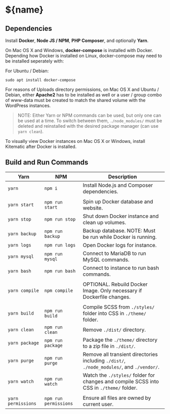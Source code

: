 # ${name}

## Dependencies

Install **Docker**, **Node JS / NPM**, **PHP Composer**, and optionally **Yarn**.

On Mac OS X and Windows, **docker-compose** is installed with Docker. Depending how Docker is installed on Linux, docker-compose may need to be installed seperately with:

For Ubuntu / Debian:

    sudo apt install docker-compose

For reasons of Uploads directory permissions, on Mac OS X and Ubuntu / Debian, either **Apache2** has to be installed as well or a user / group combo of www-data must be created to match the shared volume with the WordPress instances.

> NOTE: Either Yarn or NPM commands can be used, but only one can be used at a time. To switch between them, `./node_modules/` must be deleted and reinstalled with the desired package manager (can use `yarn clean`).

To visually view Docker instances on Mac OS X or Windows, install Kitematic after Docker is installed.

## Build and Run Commands

| Yarn | NPM | Description |
| ---- | --- | ----- |
| `yarn` | `npm i` | Install Node.js and Composer dependencies. |
| | | |
| `yarn start` | `npm run start` | Spin up Docker database and website. |
| `yarn stop` | `npm run stop` | Shut down Docker instance and clean up volumes. |
| `yarn backup` | `npm run backup` | Backup database. NOTE: Must be run while Docker is running. |
| `yarn logs` | `npm run logs` | Open Docker logs for instance. |
| `yarn mysql` | `npm run mysql` | Connect to MariaDB to run MySQL commands. |
| `yarn bash` | `npm run bash` | Connect to instance to run bash commands. |
| | | |
| `yarn compile` | `npm compile` | OPTIONAL. Rebuild Docker Image. Only necessary if Dockerfile changes. |
| | | |
| `yarn build` | `npm run build` | Compile SCSS from `./styles/` folder into CSS in `./theme/` folder. |
| `yarn clean` | `npm run clean` | Remove `./dist/` directory. |
| `yarn package` | `npm run package` | Package the `./theme/` directory to a zip file in `./dist/`. |
| `yarn purge` | `npm run purge` | Remove all transient directories including `./dist/`, `./node_modules/`, and `./vendor/`. |
| `yarn watch` | `npm run watch` | Watch the `./styles/` folder for changes and compile SCSS into CSS in `./theme/` folder. |
| | | |
| `yarn permissions` | `npm run permissions` | Ensure all files are owned by current user. |